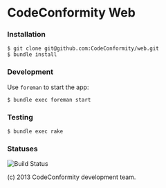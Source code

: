 # CodeConformity Web

### Installation

    $ git clone git@github.com:CodeConformity/web.git
    $ bundle install

### Development

Use `foreman` to start the app:

    $ bundle exec foreman start

### Testing

    $ bundle exec rake

### Statuses

![Build Status](https://www.codeship.io/projects/abfc1f80-dfc2-0130-7c64-066231df929f/status)

(c) 2013 CodeConformity development team.